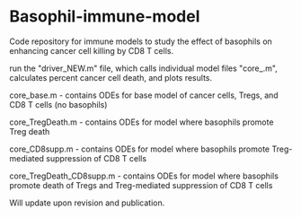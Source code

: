 # Basophil-immune-model
Code repository for immune models to study the effect of basophils on enhancing cancer cell killing by CD8 T cells.

run the "driver_NEW.m" file, which calls individual model files "core_<filename>.m", calculates percent cancer cell death, and plots results.

core_base.m - contains ODEs for base model of cancer cells, Tregs, and CD8 T cells (no basophils)

core_TregDeath.m - contains ODEs for model where basophils promote Treg death

core_CD8supp.m - contains ODEs for model where basophils promote Treg-mediated suppression of CD8 T cells

core_TregDeath_CD8supp.m - contains ODEs for model where basophils promote death of Tregs and Treg-mediated suppression of CD8 T cells


Will update upon revision and publication.
